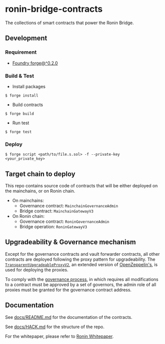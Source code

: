 # ronin-bridge-contracts

The collections of smart contracts that power the Ronin Bridge.

## Development

### Requirement

- [Foundry forge@^0.2.0](https://book.getfoundry.sh/)

### Build & Test

- Install packages

```shell
$ forge install
```

- Build contracts

```shell
$ forge build
```

- Run test

```shell
$ forge test
```

### Deploy

```shell
$ forge script <path/to/file.s.sol> -f --private-key <your_private_key>
```

## Target chain to deploy

This repo contains source code of contracts that will be either deployed on the mainchains, or on Ronin chain.

- On mainchains:
  - Governance contract: `MainchainGovernanceAdmin`
  - Bridge contract: `MainchainGatewayV3`
- On Ronin chain:
  - Governance contract: `RoninGovernanceAdmin`
  - Bridge operation: `RoninGatewayV3`

## Upgradeability & Governance mechanism

Except for the governance contracts and vault forwarder contracts, all other contracts are deployed following the proxy pattern for upgradeability. The [`TransparentUpgradeableProxyV2`](./contracts/extensions/TransparentUpgradeableProxyV2.sol), an extended version of [OpenZeppelin's](https://docs.openzeppelin.com/contracts/3.x/api/proxy#TransparentUpgradeableProxy), is used for deploying the proxies.

To comply with the [governance process](./docs/README.md#governance), in which requires all modifications to a contract must be approved by a set of governors, the admin role of all proxies must be granted for the governance contract address.

## Documentation

See [docs/README.md](./docs/README.md) for the documentation of the contracts.

See [docs/HACK.md](./docs/HACK.md) for the structure of the repo.

For the whitepaper, please refer to [Ronin Whitepaper](https://www.notion.so/skymavis/Ronin-Whitepaper-deec289d6cec49d38dc6e904669331a5).
